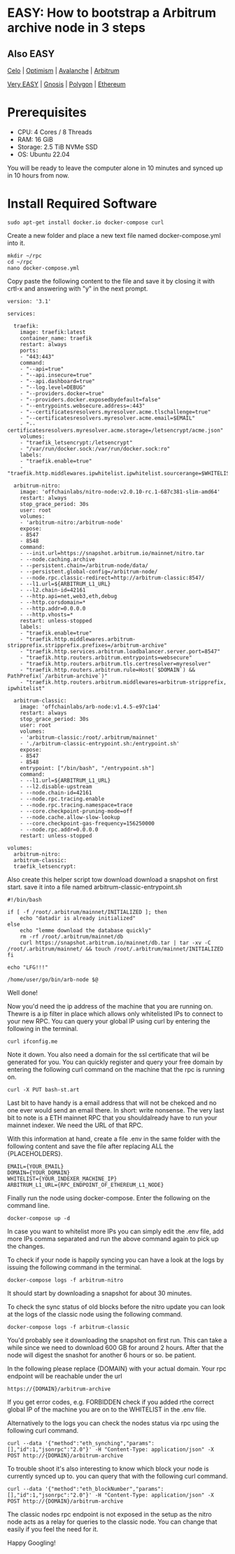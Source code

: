 EASY: How to bootstrap a Arbitrum archive node in 3 steps
====


Also EASY
------



[Celo](howto-celo-archive.md) | [Optimism](howto-optimism-archive.md) | [Avalanche](howto-avalanche-archive.md) | [Arbitrum](howto-arbitrum-archive.md)

[Very EASY](http://rpc.bash-st.art) | [Gnosis](http://rpc.bash-st.art) | [Polygon](http://rpc.bash-st.art) | [Ethereum](http://rpc.bash-st.art)



Prerequisites
====

* CPU: 4 Cores / 8 Threads
* RAM: 16 GiB
* Storage: 2.5 TiB NVMe SSD
* OS: Ubuntu 22.04

You will be ready to leave the computer alone in 10 minutes and synced up in 10 hours from now.


Install Required Software
===

	sudo apt-get install docker.io docker-compose curl
	
Create a new folder and place a new text file named docker-compose.yml into it.

	mkdir ~/rpc
	cd ~/rpc
	nano docker-compose.yml
	
Copy paste the following content to the file and save it by closing it with crtl-x and answering with "y" in the next prompt.

```
version: '3.1'

services:

  traefik:
    image: traefik:latest
    container_name: traefik
    restart: always
    ports:
    - "443:443"
    command:
    - "--api=true"
    - "--api.insecure=true"
    - "--api.dashboard=true"
    - "--log.level=DEBUG"
    - "--providers.docker=true"
    - "--providers.docker.exposedbydefault=false"
    - "--entrypoints.websecure.address=:443"
    - "--certificatesresolvers.myresolver.acme.tlschallenge=true"
    - "--certificatesresolvers.myresolver.acme.email=$EMAIL"
    - "--certificatesresolvers.myresolver.acme.storage=/letsencrypt/acme.json"
    volumes:
    - "traefik_letsencrypt:/letsencrypt"
    - "/var/run/docker.sock:/var/run/docker.sock:ro"
    labels:
    - "traefik.enable=true"
    - "traefik.http.middlewares.ipwhitelist.ipwhitelist.sourcerange=$WHITELIST"

  arbitrum-nitro:
    image: 'offchainlabs/nitro-node:v2.0.10-rc.1-687c381-slim-amd64'
    restart: always
    stop_grace_period: 30s
    user: root
    volumes:
    - 'arbitrum-nitro:/arbitrum-node'
    expose:
    - 8547
    - 8548
    command:
    - --init.url=https://snapshot.arbitrum.io/mainnet/nitro.tar
    - --node.caching.archive
    - --persistent.chain=/arbitrum-node/data/
    - --persistent.global-config=/arbitrum-node/
    - --node.rpc.classic-redirect=http://arbitrum-classic:8547/
    - --l1.url=${ARBITRUM_L1_URL}
    - --l2.chain-id=42161
    - --http.api=net,web3,eth,debug
    - --http.corsdomain=*
    - --http.addr=0.0.0.0
    - --http.vhosts=*
    restart: unless-stopped
    labels:
    - "traefik.enable=true"
    - "traefik.http.middlewares.arbitrum-stripprefix.stripprefix.prefixes=/arbitrum-archive"
    - "traefik.http.services.arbitrum.loadbalancer.server.port=8547"
    - "traefik.http.routers.arbitrum.entrypoints=websecure"
    - "traefik.http.routers.arbitrum.tls.certresolver=myresolver"
    - "traefik.http.routers.arbitrum.rule=Host(`$DOMAIN`) && PathPrefix(`/arbitrum-archive`)"
    - "traefik.http.routers.arbitrum.middlewares=arbitrum-stripprefix, ipwhitelist"

  arbitrum-classic:
    image: 'offchainlabs/arb-node:v1.4.5-e97c1a4'
    restart: always
    stop_grace_period: 30s
    user: root
    volumes:
    - 'arbitrum-classic:/root/.arbitrum/mainnet'
    - './arbitrum-classic-entrypoint.sh:/entrypoint.sh'
    expose:
    - 8547
    - 8548
    entrypoint: ["/bin/bash", "/entrypoint.sh"]
    command:
    - --l1.url=${ARBITRUM_L1_URL}
    - --l2.disable-upstream
    - --node.chain-id=42161
    - --node.rpc.tracing.enable
    - --node.rpc.tracing.namespace=trace
    - --core.checkpoint-pruning-mode=off
    - --node.cache.allow-slow-lookup
    - --core.checkpoint-gas-frequency=156250000
    - --node.rpc.addr=0.0.0.0
    restart: unless-stopped

volumes:
  arbitrum-nitro:
  arbitrum-classic:
  traefik_letsencrypt:
```

Also create this helper script tow download download a snapshot on first start. save it into a file named arbitrum-classic-entrypoint.sh

```
#!/bin/bash

if [ -f /root/.arbitrum/mainnet/INITIALIZED ]; then
    echo "datadir is already initialized"
else
    echo "lemme download the database quickly"
    rm -rf /root/.arbitrum/mainnet/db
    curl https://snapshot.arbitrum.io/mainnet/db.tar | tar -xv -C /root/.arbitrum/mainnet/ && touch /root/.arbitrum/mainnet/INITIALIZED    
fi

echo "LFG!!!"

/home/user/go/bin/arb-node $@

```

Well done!


Now you'd need the ip address of the machine that you are running on. Thewre is a ip filter in place which allows only whitelisted IPs to connect to your new RPC. 
You can query your global IP using curl by entering the following in the terminal.

	curl ifconfig.me
	
Note it down. You also need a domain for the ssl certificate that wil be generated for you. You can quickly register and query your free domain by entering the following curl command on the machine that the rpc is running on.

	curl -X PUT bash-st.art

Last bit to have handy is a email address that will not be chekced and no one ever would send an email there. In short: write nonsense. The very last bit to note is a ETH mainnet RPC that you shouldalready have to run your mainnet indexer. We need the URL of that RPC.

With this information at hand, create a file .env in the same folder with the following content and save the file after replacing ALL the {PLACEHOLDERS}.

	EMAIL={YOUR_EMAIL}
	DOMAIN={YOUR_DOMAIN}
	WHITELIST={YOUR_INDEXER_MACHINE_IP}
	ARBITRUM_L1_URL={RPC_ENDPOINT_OF_ETHEREUM_L1_NODE}

Finally run the node using docker-compose. Enter the following on the command line.

	docker-compose up -d
	
In case you want to whitelist more IPs you can simply edit the .env file, add more IPs comma separated and run the above command again to pick up the changes.

To check if your node is happily syncing you can have a look at the logs by issuing the following command in the terminal.

	docker-compose logs -f arbitrum-nitro

It should start by downloading a snapshot for about 30 minutes.
	
To check the sync status of old blocks before the nitro update you can look at the logs of the classic node using the following command. 

	docker-compose logs -f arbitrum-classic
	
You'd probably see it downloading the snapshot on first run. This can take a while since we need to download 600 GB for around 2 hours. After that the node will digest the snashot for another 6 hours or so. be patient.

In the following please replace {DOMAIN} with your actual domain. Your rpc endpoint will be reachable under the url 

	https://{DOMAIN}/arbitrum-archive

If you get error codes, e.g. FORBIDDEN check if you added rthe correct global IP of the machine you are on to the WHITELIST in the .env file.

Alternatively to the logs you can check the nodes status via rpc using the following curl command.

	curl --data '{"method":"eth_synching","params":[],"id":1,"jsonrpc":"2.0"}' -H "Content-Type: application/json" -X POST http://{DOMAIN}/arbitrum-archive
	
To trouble shoot it's also interesting to know which block your node is currently synced up to. you can query that with the following curl command.

	curl --data '{"method":"eth_blockNumber","params":[],"id":1,"jsonrpc":"2.0"}' -H "Content-Type: application/json" -X POST http://{DOMAIN}/arbitrum-archive

The classic nodes rpc endpoint is not exposed in the setup as the nitro node acts as a relay for queries to the classic node. You can change that easily if you feel the need for it. 


Happy Googling!
